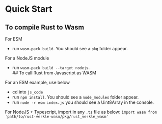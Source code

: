# Quick Start

## To compile Rust to Wasm

For ESM
- run `wasm-pack build`. You should see a `pkg` folder appear.

For a NodeJS module
- run `wasm-pack build --target nodejs`.  
## To call Rust from Javascript as WASM

For an ESM example, use below
- cd into `js_code`
- run `npm install`. You should see a `node_modules` folder appear.
- run `node -r esm index.js` you should see a Uint8Array in the console.

For NodeJS + Typescript, import in any `.ts` file as below:
`import wasm from 'path/to/rust-verkle-wasm/pkg/rust_verkle_wasm'`